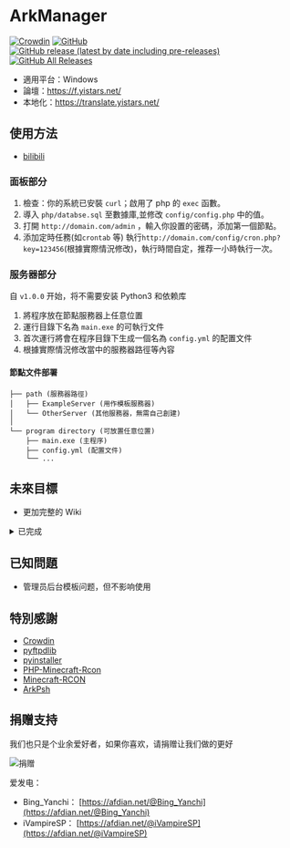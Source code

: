 # ArkManager
[![Crowdin](https://badges.crowdin.net/arkmanager/localized.svg)](https://translate.yistars.net/) [![GitHub](https://img.shields.io/github/license/yistars/ArkManager)](./LICENSE) [![GitHub release (latest by date including pre-releases)](https://img.shields.io/github/v/release/yistars/ArkManager?include_prereleases)](https://github.com/yistars/ArkManager/releases/latest) [![GitHub All Releases](https://img.shields.io/github/downloads/yistars/ArkManager/total)](https://github.com/yistars/ArkManager/releases)

* 適用平台：Windows
* 論壇：https://f.yistars.net/
* 本地化：https://translate.yistars.net/

## 使用方法
* [bilibili](https://www.bilibili.com/video/BV1Gk4y1m7cw)

### 面板部分
1. 檢查：你的系統已安裝 `curl`；啟用了 php 的 `exec` 函數。
2. 導入 `php/databse.sql` 至數據庫,並修改 `config/config.php` 中的值。
3. 打開 `http://domain.com/admin` ，輸入你設置的密碼，添加第一個節點。
4. 添加定時任務(如`crontab` 等) 執行`http://domain.com/config/cron.php?key=123456`(根據實際情況修改)，執行時間自定，推荐一小時執行一次。

### 服务器部分
自 `v1.0.0` 开始，将不需要安装 Python3 和依赖库

1. 將程序放在節點服務器上任意位置
2. 運行目錄下名為 `main.exe` 的可執行文件
3. 首次運行將會在程序目錄下生成一個名為 `config.yml` 的配置文件
4. 根據實際情況修改當中的服務器路徑等內容

#### 節點文件部署
```
├── path (服務器路徑)
│   ├── ExampleServer (用作模板服務器)
│   └── OtherServer (其他服務器，無需自己創建)
│
└── program directory (可放置任意位置)
    ├── main.exe (主程序)
    ├── config.yml (配置文件)
    └── ...
```

## 未來目標
* 更加完整的 Wiki

<details>
<summary>已完成</summary>

* ~~FTP 功能~~
* ~~Python 面向对象~~
* ~~节点配置文件独立~~
* ~~更新服务器功能~~
* ~~php 面向对象~~ </details>

## 已知問題
* 管理员后台模板问题，但不影响使用

## 特別感謝
* [Crowdin](https://crowdin.com/)
* [pyftpdlib](https://github.com/giampaolo/pyftpdlib)
* [pyinstaller](https://github.com/pyinstaller/pyinstaller)
* [PHP-Minecraft-Rcon](https://github.com/thedudeguy/PHP-Minecraft-Rcon)
* [Minecraft-RCON](https://github.com/Rauks/Minecraft-RCON)
* [ArkPsh](https://rcon.arkpsh.cn/)


## 捐赠支持
我们也只是个业余爱好者，如果你喜欢，请捐赠让我们做的更好

![捐赠](https://i.loli.net/2020/07/28/6hZBNGrd71LjYeE.jpg)

爱发电：
* Bing_Yanchi： [https://afdian.net/@Bing_Yanchi](https://afdian.net/@Bing_Yanchi)
* iVampireSP： [https://afdian.net/@iVampireSP](https://afdian.net/@iVampireSP)
